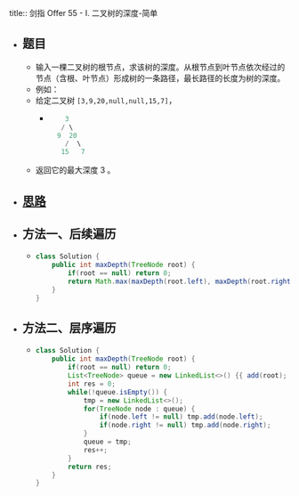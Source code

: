 title:: 剑指 Offer 55 - I. 二叉树的深度-简单

- ## 题目
	- 输入一棵二叉树的根节点，求该树的深度。从根节点到叶节点依次经过的节点（含根、叶节点）形成树的一条路径，最长路径的长度为树的深度。
	- 例如：
	- 给定二叉树 `[3,9,20,null,null,15,7]`，
		- ```java
		      3
		     / \
		    9  20
		      /  \
		     15   7
		  ```
	- 返回它的最大深度 3 。
- ## [思路](https://leetcode.cn/problems/er-cha-shu-de-shen-du-lcof/solutions/159058/mian-shi-ti-55-i-er-cha-shu-de-shen-du-xian-xu-bia/)
- ## 方法一、后续遍历
	- ```java
	  class Solution {
	      public int maxDepth(TreeNode root) {
	          if(root == null) return 0;
	          return Math.max(maxDepth(root.left), maxDepth(root.right)) + 1;
	      }
	  }
	  ```
- ## 方法二、层序遍历
	- ```java
	  class Solution {
	      public int maxDepth(TreeNode root) {
	          if(root == null) return 0;
	          List<TreeNode> queue = new LinkedList<>() {{ add(root); }}, tmp;
	          int res = 0;
	          while(!queue.isEmpty()) {
	              tmp = new LinkedList<>();
	              for(TreeNode node : queue) {
	                  if(node.left != null) tmp.add(node.left);
	                  if(node.right != null) tmp.add(node.right);
	              }
	              queue = tmp;
	              res++;
	          }
	          return res;
	      }
	  }
	  ```